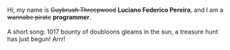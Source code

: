 Hi, my name is ~~Guybrush Threepwood~~ **Luciano Federico Pereira**, and I am a ~~wannabe pirate~~ **programmer**.<br><br>A short song: 1017 bounty of doubloons gleams in the sun, a treasure hunt has just begun! Arrr!
